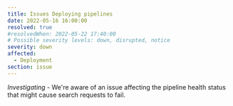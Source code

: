 ```yaml
---
title: Issues Deploying pipelines
date: 2022-05-16 16:00:00
resolved: true
#resolvedWhen: 2022-05-22 17:40:00
# Possible severity levels: down, disrupted, notice
severity: down
affected:
  - Deployment
section: issue
---
```


*Investigating* - We're aware of an issue affecting the pipeline health status that might cause search requests to fail.

